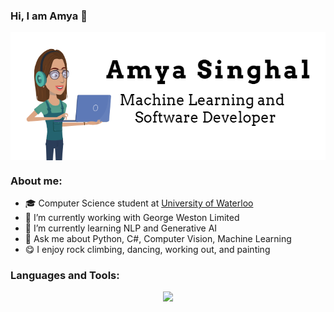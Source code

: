 ### Hi, I am Amya 👋


<div align = "center">
  <img align="center" src= "https://github.com/amya-singhal/amya-singhal/blob/main/Capture.PNG" />
 </div>
 <div align = "center"> 
</div>

### About me:
- 🎓 Computer Science student at [University of Waterloo](https://cs.uwaterloo.ca/about)
- 🔭 I’m currently working with George Weston Limited
- 🌱 I’m currently learning NLP and Generative AI
- 💬 Ask me about Python, C#, Computer Vision, Machine Learning
- 😋 I enjoy rock climbing, dancing, working out, and painting

### Languages and Tools:
<p align="center">
  <a href="https://skillicons.dev">
    <img src="https://skillicons.dev/icons?i=python,c#,androidstudio,figma,bash,github,js,html,css,mongodb,vscode" />
  </a>
</p>
